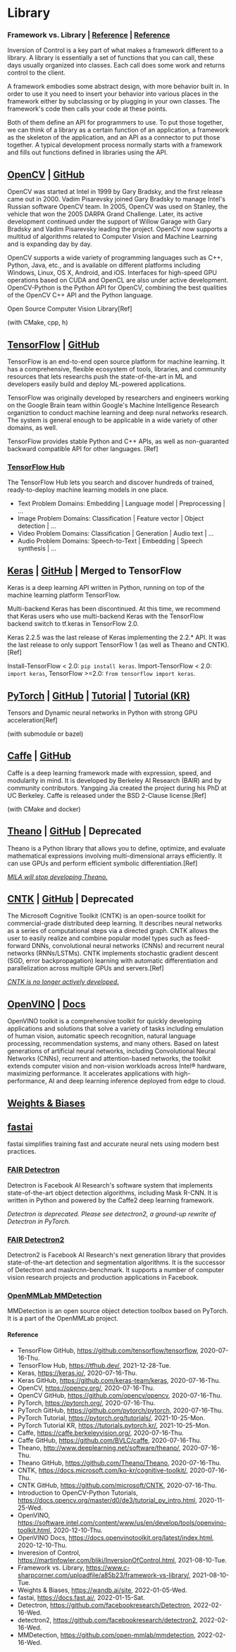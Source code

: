 # Library

### Framework vs. Library | [Reference](https://martinfowler.com/bliki/InversionOfControl.html) | [Reference](https://www.c-sharpcorner.com/uploadfile/a85b23/framework-vs-library/)
Inversion of Control is a key part of what makes a framework different to a library. A library is essentially a set of functions that you can call, these days usually organized into classes. Each call does some work and returns control to the client.

A framework embodies some abstract design, with more behavior built in. In order to use it you need to insert your behavior into various places in the framework either by subclassing or by plugging in your own classes. The framework's code then calls your code at these points.

Both of them define an API for programmers to use. To put those together, we can think of a library as a certain function of an application, a framework as the skeleton of the application, and an API as a connector to put those together. A typical development process normally starts with a framework and fills out functions defined in libraries using the API.

## [OpenCV](https://opencv.org/) | [GitHub](https://github.com/opencv/opencv)
OpenCV was started at Intel in 1999 by Gary Bradsky, and the first release came out in 2000. Vadim Pisarevsky joined Gary Bradsky to manage Intel's Russian software OpenCV team. In 2005, OpenCV was used on Stanley, the vehicle that won the 2005 DARPA Grand Challenge. Later, its active development continued under the support of Willow Garage with Gary Bradsky and Vadim Pisarevsky leading the project. OpenCV now supports a multitud of algorithms related to Computer Vision and Machine Learning and is expanding day by day.

OpenCV supports a wide variety of programming languages such as C++, Python, Java, etc., and is available on different platforms including Windows, Linux, OS X, Android, and iOS. Interfaces for high-speed GPU operations based on CUDA and OpenCL are also under active development. OpenCV-Python is the Python API for OpenCV, combining the best qualities of the OpenCV C++ API and the Python language.

Open Source Computer Vision Library[Ref]

(with CMake, cpp, h)

## [TensorFlow](https://www.tensorflow.org/) | [GitHub](https://github.com/tensorflow/tensorflow)
TensorFlow is an end-to-end open source platform for machine learning. It has a comprehensive, flexible ecosystem of tools, libraries, and community resources that lets researchs push the state-of-the-art in ML and developers easily build and deploy ML-powered applications.

TensorFlow was originally developed by researchers and engineers working on the Google Brain team within Google's Machine Intelligence Research organiztion to conduct machine learning and deep nural networks research. The system is general enough to be applicable in a wide variety of other domains, as well.

TensorFlow provides stable Python and C++ APIs, as well as non-guaranted backward compatible API for other languages. [Ref]

### [TensorFlow Hub](https://tfhub.dev/)
The TensorFlow Hub lets you search and discover hundreds of trained, ready-to-deploy machine learning models in one place.

- Text Problem Domains: Embedding | Language model | Preprocessing | ...
- Image Problem Domains: Classification | Feature vector | Object detection | ...
- Video Problem Domains: Classification | Generation | Audio text | ...
- Audio Problem Domains: Speech-to-Text | Embedding | Speech synthesis | ... 

## [Keras](https://keras.io/) | [GitHub](https://github.com/keras-team/keras) | Merged to TensorFlow
Keras is a deep learning API written in Python, running on top of the machine learning platform TensorFlow.

Multi-backend Keras has been discontinued. At this time, we recommend that Keras users who use multi-backend Keras with the TensorFlow backend switch to tf.keras in TensorFlow 2.0.

Keras 2.2.5 was the last release of Keras implementing the 2.2.* API. It was the last release to only support TensorFlow 1 (as well as Theano and CNTK).[Ref]

Install-TensorFlow < 2.0: `pip install keras`.
Import-TensorFlow < 2.0: `import keras`, TensorFlow >=2.0: `from tensorflow import keras`.

## [PyTorch](https://pytorch.org/) | [GitHub](https://github.com/pytorch/pytorch) | [Tutorial](https://pytorch.org/tutorials/) | [Tutorial (KR)](https://tutorials.pytorch.kr/)
Tensors and Dynamic neural networks in Python with strong GPU acceleration[Ref]

(with submodule or bazel)

## [Caffe](https://caffe.berkeleyvision.org/) | [GitHub](https://github.com/BVLC/caffe)
Caffe is a deep learning framework made with expression, speed, and modularity in mind. It is developed by Berkeley AI Research (BAIR) and by community contributors. Yangqing Jia created the project during his PhD at UC Berkeley. Caffe is released under the BSD 2-Clause license.[Ref]

(with CMake and docker)

## [Theano](http://www.deeplearning.net/software/theano/) | [GitHub](https://github.com/Theano/Theano) | Deprecated
Theano is a Python library that allows you to define, optimize, and evaluate mathematical expressions involving multi-dimensional arrays efficiently. It can use GPUs and perform efficient symbolic differentiation.[Ref]

*[MILA will stop developing Theano.](https://groups.google.com/forum/#!msg/theano-users/7Poq8BZutbY/rNCIfvAEAwAJ)*

## [CNTK](https://docs.microsoft.com/ko-kr/cognitive-toolkit/) | [GitHub](https://github.com/microsoft/CNTK) | Deprecated
The Microsoft Cognitive Toolkit (CNTK) is an open-source toolkit for commercial-grade distributed deep learning. It describes neural networks as a series of computational steps via a directed graph. CNTK allows the user to easily realize and combine popular model types such as feed-forward DNNs, convolutional neural networks (CNNs) and recurrent neural networks (RNNs/LSTMs). CNTK implements stochastic gradient descent (SGD, error backpropagation) learning with automatic differentiation and parallelization across multiple GPUs and servers.[Ref]

*[CNTK is no longer actively developed.](https://docs.microsoft.com/en-us/cognitive-toolkit/releasenotes/cntk_2_7_release_notes)*

## [OpenVINO](https://software.intel.com/content/www/us/en/develop/tools/openvino-toolkit.html) | [Docs](https://docs.openvinotoolkit.org/latest/index.html)
OpenVINO toolkit is a comprehensive toolkit for quickly developing applications and solutions that solve a variety of tasks including emulation of human vision, automatic speech recognition, natural language processing, recommendation systems, and many others. Based on latest generations of artificial neural networks, including Convolutional Neural Networks (CNNs), recurrent and attention-based networks, the toolkit extends computer vision and non-vision workloads across Intel® hardware, maximizing performance. It accelerates applications with high-performance, AI and deep learning inference deployed from edge to cloud.

## [Weights & Biases](https://wandb.ai/site)

## [fastai](https://docs.fast.ai/)
fastai simplifies training fast and accurate neural nets using modern best practices.

### [FAIR Detectron](https://github.com/facebookresearch/Detectron)
Detectron is Facebook AI Research's software system that implements state-of-the-art object detection algorithms, including Mask R-CNN. It is written in Python and powered by the Caffe2 deep learning framework.

*Detectron is deprecated. Please see detectron2, a ground-up rewrite of Detectron in PyTorch.*

### [FAIR Detectron2](https://github.com/facebookresearch/detectron2)
Detectron2 is Facebook AI Research's next generation library that provides state-of-the-art detection and segmentation algorithms. It is the successor of Detectron and maskrcnn-benchmark. It supports a number of computer vision research projects and production applications in Facebook.

### [OpenMMLab MMDetection](https://github.com/open-mmlab/mmdetection)
MMDetection is an open source object detection toolbox based on PyTorch. It is a part of the OpenMMLab project.

#### Reference
- TensorFlow GitHub, https://github.com/tensorflow/tensorflow, 2020-07-16-Thu.
- TensorFlow Hub, https://tfhub.dev/, 2021-12-28-Tue.
- Keras, https://keras.io/, 2020-07-16-Thu.
- Keras GitHub, https://github.com/keras-team/keras, 2020-07-16-Thu.
- OpenCV, https://opencv.org/, 2020-07-16-Thu.
- OpenCV GitHub, https://github.com/opencv/opencv, 2020-07-16-Thu.
- PyTorch, https://pytorch.org/, 2020-07-16-Thu.
- PyTorch GitHub, https://github.com/pytorch/pytorch, 2020-07-16-Thu.
- PyTorch Tutorial, https://pytorch.org/tutorials/, 2021-10-25-Mon.
- PyTorch Tutorial KR, https://tutorials.pytorch.kr/, 2021-10-25-Mon.
- Caffe, https://caffe.berkeleyvision.org/, 2020-07-16-Thu.
- Caffe GitHub, https://github.com/BVLC/caffe, 2020-07-16-Thu.
- Theano, http://www.deeplearning.net/software/theano/, 2020-07-16-Thu.
- Theano GitHub, https://github.com/Theano/Theano, 2020-07-16-Thu.
- CNTK, https://docs.microsoft.com/ko-kr/cognitive-toolkit/, 2020-07-16-Thu.
- CNTK GitHub, https://github.com/microsoft/CNTK, 2020-07-16-Thu.
- Introduction to OpenCV-Python Tutorials, https://docs.opencv.org/master/d0/de3/tutorial_py_intro.html, 2020-11-25-Wed.
- OpenVINO, https://software.intel.com/content/www/us/en/develop/tools/openvino-toolkit.html, 2020-12-10-Thu.
- OpenVINO Docs, https://docs.openvinotoolkit.org/latest/index.html, 2020-12-10-Thu.
- Inveresion of Control, https://martinfowler.com/bliki/InversionOfControl.html, 2021-08-10-Tue.
- Framework vs. Library, https://www.c-sharpcorner.com/uploadfile/a85b23/framework-vs-library/, 2021-08-10-Tue.
- Weights & Biases, https://wandb.ai/site, 2022-01-05-Wed.
- fastai, https://docs.fast.ai/, 2022-01-15-Sat.
- Detectron, https://github.com/facebookresearch/Detectron, 2022-02-16-Wed.
- detectron2, https://github.com/facebookresearch/detectron2, 2022-02-16-Wed.
- MMDetection, https://github.com/open-mmlab/mmdetection, 2022-02-16-Wed.
